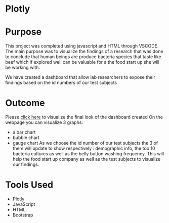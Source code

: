# Plotly
# Purpose
This project was completed using javascript and HTML through VSCODE.
The main purpose was to visualize the findings of a research that was done to conclude that human beings are produce bacteria species that taste like beef which if explored well can be valuable for a the food start up she will be working with.

We have created a dashboard that allow lab researchers to expose their findings based on the id numbers of our test subjects
# Outcome

Please [click here](https://fofomichelle.github.io/plotlydiploy/) to visualize the final look of the dashboard created 
On the webpage you can visualize 3 graphs:
- a bar chart
- bubble chart
- gauge chart
As we choose the id number of our test subjects the 3 of them will update to show respectively : demographic info, the top 10 bacteria cultures as well as the belly button washing frequency.
This will help the food start up company as well as the test subjects to visualize our findings.

# Tools Used
- Plotly
- JavaScript
- HTML
- Bootstrap

